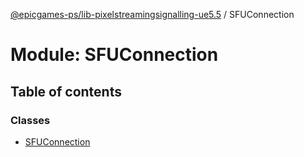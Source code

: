 [@epicgames-ps/lib-pixelstreamingsignalling-ue5.5](../README.md) / SFUConnection

# Module: SFUConnection

## Table of contents

### Classes

- [SFUConnection](../classes/SFUConnection.SFUConnection.md)
